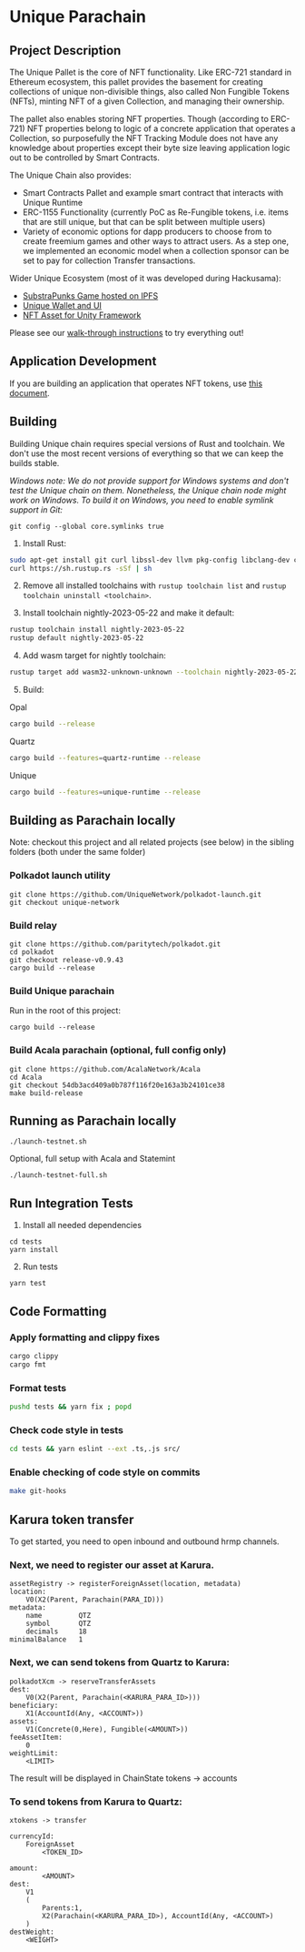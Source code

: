 # Unique Parachain

## Project Description

The Unique Pallet is the core of NFT functionality. Like ERC-721 standard in Ethereum ecosystem, this pallet provides the
basement for creating collections of unique non-divisible things, also called Non Fungible Tokens (NFTs), minting NFT of
a given Collection, and managing their ownership.

The pallet also enables storing NFT properties. Though (according to ERC-721) NFT properties belong to logic of a
concrete application that operates a Collection, so purposefully the NFT Tracking Module does not have any knowledge
about properties except their byte size leaving application logic out to be controlled by Smart Contracts.

The Unique Chain also provides:

-   Smart Contracts Pallet and example smart contract that interacts with Unique Runtime
-   ERC-1155 Functionality (currently PoC as Re-Fungible tokens, i.e. items that are still unique, but that can be split
    between multiple users)
-   Variety of economic options for dapp producers to choose from to create freemium games and other ways to attract
    users. As a step one, we implemented an economic model when a collection sponsor can be set to pay for collection
    Transfer transactions.

Wider Unique Ecosystem (most of it was developed during Hackusama):

-   [SubstraPunks Game hosted on IPFS](https://github.com/UniqueNetwork/substrapunks)
-   [Unique Wallet and UI](https://wallet.unique.network)
-   [NFT Asset for Unity Framework](https://github.com/usetech-llc/nft_unity)

Please see our [walk-through instructions](doc/hackusama_walk_through.md) to try everything out!

## Application Development

If you are building an application that operates NFT tokens, use [this document](doc/application_development.md).


## Building

Building Unique chain requires special versions of Rust and toolchain. We don't use the most recent versions of everything
so that we can keep the builds stable.

*Windows note: We do not provide support for Windows systems and don't test the Unique chain on them.
Nonetheless, the Unique chain node might work on Windows. To build it on Windows, you need to enable symlink support in Git:*
```
git config --global core.symlinks true
```

1. Install Rust:

```bash
sudo apt-get install git curl libssl-dev llvm pkg-config libclang-dev clang make cmake protobuf-compiler
curl https://sh.rustup.rs -sSf | sh
```

2. Remove all installed toolchains with `rustup toolchain list` and `rustup toolchain uninstall <toolchain>`.

3. Install toolchain nightly-2023-05-22 and make it default:

```bash
rustup toolchain install nightly-2023-05-22
rustup default nightly-2023-05-22
```

4. Add wasm target for nightly toolchain:

```bash
rustup target add wasm32-unknown-unknown --toolchain nightly-2023-05-22
```

5. Build:

Opal
```bash
cargo build --release
```
Quartz
```bash
cargo build --features=quartz-runtime --release
```
Unique
```bash
cargo build --features=unique-runtime --release
```

## Building as Parachain locally

Note: checkout this project and all related projects (see below) in the sibling folders (both under the same folder)

### Polkadot launch utility

```
git clone https://github.com/UniqueNetwork/polkadot-launch.git
git checkout unique-network
```

### Build relay

```
git clone https://github.com/paritytech/polkadot.git
cd polkadot
git checkout release-v0.9.43
cargo build --release
```

### Build Unique parachain

Run in the root of this project:
```
cargo build --release
```

### Build Acala parachain (optional, full config only)

```
git clone https://github.com/AcalaNetwork/Acala
cd Acala
git checkout 54db3acd409a0b787f116f20e163a3b24101ce38
make build-release
```

## Running as Parachain locally

```
./launch-testnet.sh
```

Optional, full setup with Acala and Statemint
```
./launch-testnet-full.sh
```

## Run Integration Tests

1. Install all needed dependencies
```
cd tests
yarn install
```

2. Run tests
```
yarn test
```


## Code Formatting

### Apply formatting and clippy fixes
```bash
cargo clippy
cargo fmt
```

### Format tests
```bash
pushd tests && yarn fix ; popd
```

### Check code style in tests
```bash
cd tests && yarn eslint --ext .ts,.js src/
```

### Enable checking of code style on commits
```bash
make git-hooks
```


## Karura token transfer

To get started, you need to open inbound and outbound hrmp channels.

### Next, we need to register our asset at Karura.
```
assetRegistry -> registerForeignAsset(location, metadata)
location:
	V0(X2(Parent, Parachain(PARA_ID)))
metadata:
	name         QTZ
	symbol       QTZ
	decimals     18
minimalBalance	 1
```

### Next, we can send tokens from Quartz to Karura:
```
polkadotXcm -> reserveTransferAssets
dest:
	V0(X2(Parent, Parachain(<KARURA_PARA_ID>)))
beneficiary:
	X1(AccountId(Any, <ACCOUNT>))
assets:
	V1(Concrete(0,Here), Fungible(<AMOUNT>))
feeAssetItem:
	0
weightLimit:
	<LIMIT>
```

The result will be displayed in ChainState
tokens -> accounts

### To send tokens from Karura to Quartz:
```
xtokens -> transfer

currencyId:
	ForeignAsset
		<TOKEN_ID>

amount:
		<AMOUNT>
dest:
	V1
	(
		Parents:1,
		X2(Parachain(<KARURA_PARA_ID>), AccountId(Any, <ACCOUNT>)
	)
destWeight:
	<WEIGHT>
```
